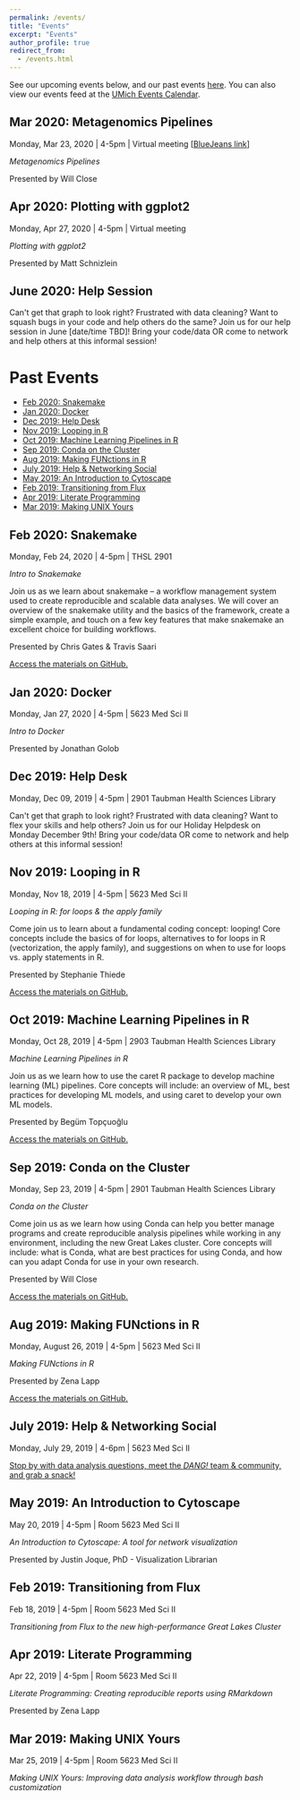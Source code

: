 ```yaml
---
permalink: /events/
title: "Events"
excerpt: "Events"
author_profile: true
redirect_from:
  - /events.html
---
```


See our upcoming events below, and our past events [here](#past-events). You can also view our events feed at the [UMich Events Calendar](https://events.umich.edu/group/4456).

## Mar 2020: Metagenomics Pipelines

Monday, Mar 23, 2020 \| 4-5pm \| Virtual meeting [[BlueJeans link](https://bluejeans.com/795381768)]

_Metagenomics Pipelines_

Presented by Will Close

## Apr 2020: Plotting with ggplot2

Monday, Apr 27, 2020 \| 4-5pm \| Virtual meeting

_Plotting with ggplot2_

Presented by Matt Schnizlein

## June 2020: Help Session

Can't get that graph to look right? Frustrated with data cleaning? Want to squash bugs in your code and help others do the same? Join us for our help session in June [date/time TBD]! Bring your code/data OR come to network and help others at this informal session!

# Past Events
<!-- TOC depthFrom:2 depthTo:6 withLinks:1 updateOnSave:0 orderedList:0 -->
- [Feb 2020: Snakemake](#feb-2020-snakemake)
- [Jan 2020: Docker](#jan-2020-docker)
- [Dec 2019: Help Desk](#dec-2019-help-desk)
- [Nov 2019: Looping in R](#Nov-2019-Looping-in-R)
- [Oct 2019: Machine Learning Pipelines in R](#Oct-2019-Machine-Learning-Pipelines-in-R)
- [Sep 2019: Conda on the Cluster](#Sep-2019-Conda-on-the-Cluster)
- [Aug 2019: Making FUNctions in R](#aug-2019-making-functions-in-r)
- [July 2019: Help & Networking Social](#july-2019-help-networking-social)
- [May 2019: An Introduction to Cytoscape](#may-2019-an-introduction-to-cytoscape)
- [Feb 2019: Transitioning from Flux](#feb-2019-transitioning-from-flux)
- [Apr 2019: Literate Programming](#apr-2019-literate-programming)
- [Mar 2019: Making UNIX Yours](#mar-2019-making-unix-yours)

<!-- /TOC -->

## Feb 2020: Snakemake

Monday, Feb 24, 2020 \| 4-5pm \| THSL 2901

_Intro to Snakemake_

Join us as we learn about snakemake – a workflow management system used to create reproducible and scalable data analyses. We will cover an overview of the snakemake utility and the basics of the framework, create a simple example, and touch on a few key features that make snakemake an excellent choice for building workflows.

Presented by Chris Gates & Travis Saari

[Access the materials on GitHub.](https://github.com/um-dang/intro-to-snakemake)

## Jan 2020: Docker

Monday, Jan 27, 2020 \| 4-5pm \| 5623 Med Sci II

_Intro to Docker_

Presented by Jonathan Golob

## Dec 2019: Help Desk

Monday, Dec 09, 2019 \| 4-5pm \| 2901 Taubman Health Sciences Library

Can't get that graph to look right? Frustrated with data cleaning? Want to flex your skills and help others? Join us for our Holiday Helpdesk on Monday December 9th! Bring your code/data OR come to network and help others at this informal session!

## Nov 2019: Looping in R

Monday, Nov 18, 2019 \| 4-5pm \| 5623 Med Sci II

_Looping in R: for loops & the apply family_

Come join us to learn about a fundamental coding concept: looping! Core concepts include the basics of for loops, alternatives to for loops in R (vectorization, the apply family), and suggestions on when to use for loops vs. apply statements in R.

Presented by Stephanie Thiede

[Access the materials on GitHub.](https://github.com/um-dang/loops-apply-r)

## Oct 2019: Machine Learning Pipelines in R

Monday, Oct 28, 2019 \| 4-5pm \| 2903 Taubman Health Sciences Library

_Machine Learning Pipelines in R_

Join us as we learn how to use the caret R package to develop machine learning (ML) pipelines. Core concepts will include: an overview of ML, best practices for developing ML models, and using caret to develop your own ML models.

Presented by Begüm Topçuoğlu

[Access the materials on GitHub.](https://github.com/um-dang/machine-learning-pipelines-r)

## Sep 2019: Conda on the Cluster

Monday, Sep 23, 2019 \| 4-5pm \| 2901 Taubman Health Sciences Library

_Conda on the Cluster_

Come join us as we learn how using Conda can help you better manage programs and create reproducible analysis pipelines while working in any environment, including the new Great Lakes cluster. Core concepts will include: what is Conda, what are best practices for using Conda, and how can you adapt Conda for use in your own research.

Presented by Will Close

[Access the materials on GitHub.](https://github.com/um-dang/conda_on_the_cluster)


## Aug 2019: Making FUNctions in R

Monday, August 26, 2019 \| 4-5pm \| 5623 Med Sci II

_Making FUNctions in R_

Presented by Zena Lapp

[Access the materials on GitHub.](https://github.com/um-dang/writing-functions-r)

## July 2019: Help & Networking Social

Monday, July 29, 2019 \| 4-6pm \| 5623 Med Sci II

[Stop by with data analysis questions, meet the _DANG!_ team &
community, and grab a snack!](../images/flyers/DANG_presents_HlpNS.pdf)


## May 2019: An Introduction to Cytoscape

May 20, 2019 \| 4-5pm \| Room 5623 Med Sci II

_An Introduction to Cytoscape: A tool for network visualization_

Presented by Justin Joque, PhD - Visualization Librarian


## Feb 2019: Transitioning from Flux

Feb 18, 2019 \| 4-5pm \| Room 5623 Med Sci II

_Transitioning from Flux to the new high-performance Great Lakes Cluster_


## Apr 2019: Literate Programming

Apr 22, 2019 \| 4-5pm \| Room 5623 Med Sci II

_Literate Programming: Creating reproducible reports using RMarkdown_

Presented by Zena Lapp


## Mar 2019: Making UNIX Yours

Mar 25, 2019 \| 4-5pm \| Room 5623 Med Sci II

_Making UNIX Yours: Improving data analysis workflow through bash customization_
